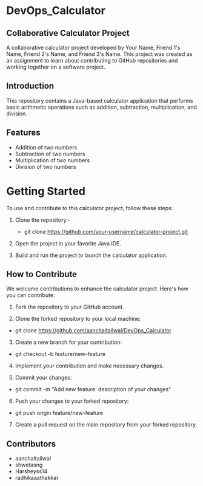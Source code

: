 # DevOps_Calculator

## Collaborative Calculator Project
A collaborative calculator project developed by Your Name, Friend 1's Name, Friend 2's Name, and Friend 3's Name. This project was created as an assignment to learn about contributing to GitHub repositories and working together on a software project.

## Introduction
This repository contains a Java-based calculator application that performs basic arithmetic operations such as addition, subtraction, multiplication, and division.

## Features
- Addition of two numbers
- Subtraction of two numbers
- Multiplication of two numbers
- Division of two numbers

# Getting Started

To use and contribute to this calculator project, follow these steps:

1. Clone the repository:-
   -  git clone https://github.com/your-username/calculator-project.git
     
2. Open the project in your favorite Java IDE.

3. Build and run the project to launch the calculator application.

## How to Contribute
We welcome contributions to enhance the calculator project. Here's how you can contribute:

1. Fork the repository to your GitHub account.

2. Clone the forked repository to your local machine:

- git clone https://github.com/aanchaltailwal/DevOps_Calculator
3. Create a new branch for your contribution:
  
- git checkout -b feature/new-feature
4. Implement your contribution and make necessary changes.

5. Commit your changes:

- git commit -m "Add new feature: description of your changes"
6. Push your changes to your forked repository:

- git push origin feature/new-feature
7. Create a pull request on the main repository from your forked repository.

## Contributors
- aanchaltailwal
- shwetasng
- Harsheyss14
- radhikaaathakkar
